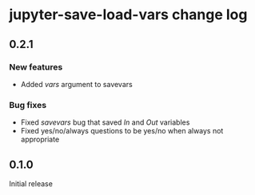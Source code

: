 # jupyter-save-load-vars change log

## 0.2.1
### New features
* Added _vars_ argument to savevars
### Bug fixes
* Fixed _savevars_ bug that saved _In_ and _Out_ variables
* Fixed yes/no/always questions to be yes/no when always not appropriate

## 0.1.0
Initial release
